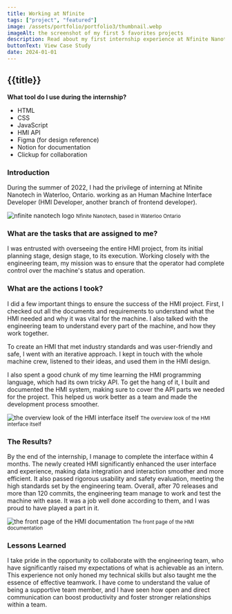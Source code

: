 ```yaml
---
title: Working at Nfinite 
tags: ["project", "featured"]
image: /assets/portfolio/portfolio3/thumbnail.webp
imageAlt: the screenshot of my first 5 favorites projects
description: Read about my first internship experience at Nfinite Nanotech, a startup advanced material company that makes smart nanocoatings for sustainable packaging.
buttonText: View Case Study
date: 2024-01-01
---
```


<article class="portfolio-page container">

## {{title}}

<div class="wrapper" markdown="1">

  **What tool do I use during the internship?**
  - HTML
  - CSS
  - JavaScript
  - HMI API
  - Figma (for design reference)
  - Notion for documentation
  - Clickup for collaboration

</div>

### Introduction
<div class="wrapper" markdown="1">  
  
  During the summer of 2022, I had the privilege of interning at Nfinite Nanotech in Waterloo, Ontario. working as an Human Machine Interface Developer (HMI Developer, another branch of frontend developer). 

  <img src="/assets/portfolio/portfolio3/thumbnail.webp" alt="nfinite nanotech logo">
  <small>Nfinite Nanotech, based in Waterloo Ontario</small>

</div>

### What are the tasks that are assigned to me?
<div class="wrapper" markdown="1">
  I was entrusted with overseeing the entire HMI project, from its initial planning stage, design stage, to its execution. Working closely with the engineering team, my mission was to ensure that the operator had complete control over the machine's status and operation.
</div>

### What are the actions I took?
<div class="wrapper" markdown="1">

  I did a few important things to ensure the success of the HMI project. First, I checked out all the documents and requirements to understand what the HMI needed and why it was vital for the machine. I also talked with the engineering team to understand every part of the machine, and how they work together. 

  To create an HMI that met industry standards and was user-friendly and safe, I went with an iterative approach. I kept in touch with the whole machine crew, listened to their ideas, and used them in the HMI design.

  I also spent a good chunk of my time learning the HMI programming language, which had its own tricky API. To get the hang of it, I built and documented the HMI system, making sure to cover the API parts we needed for the project. This helped us work better as a team and made the development process smoother.
  
  <img src="/assets/portfolio/portfolio3/image2.webp" alt="the overview look of the HMI interface itself">
  <small>The overview look of the HMI interface itself</small>

</div>

### The Results?
<div class="wrapper" markdown="1">

  By the end of the internship, I manage to complete the interface within 4 months. The newly created HMI significantly enhanced the user interface and experience, making data integration and interaction smoother and more efficient. It also passed rigorous usability and safety evaluation, meeting the high standards set by the engineering team. Overall, after 70 releases and more than 120 commits, the engineering team manage to work and test the machine with ease. It was a job well done according to them, and I was proud to have played a part in it.

  <img src="/assets/portfolio/portfolio3/image1.webp" alt="the front page of the HMI documentation">
  <small>The front page of the HMI documentation</small>

</div>

### Lessons Learned
<div class="wrapper" markdown="1">
  
  I take pride in the opportunity to collaborate with the engineering team, who have significantly raised my expectations of what is achievable as an intern. This experience not only honed my technical skills but also taught me the essence of effective teamwork. I have come to understand the value of being a supportive team member, and I have seen how open and direct communication can boost productivity and foster stronger relationships within a team.

</div>

</article>
